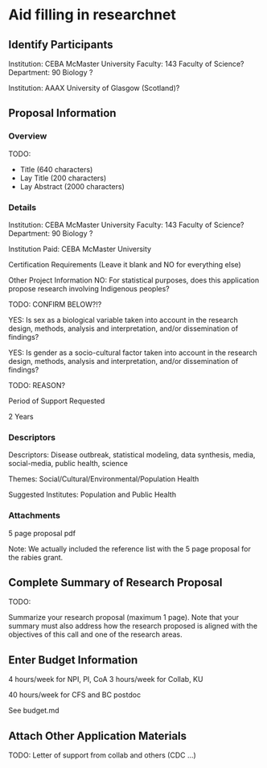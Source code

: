 # Aid filling in researchnet

## Identify Participants

Institution: CEBA	McMaster University
Faculty: 143	Faculty of Science?
Department: 90 Biology ?

Institution: AAAX	University of Glasgow (Scotland)?

## Proposal Information

### Overview

TODO:

- Title (640 characters)
- Lay Title (200 characters)
- Lay Abstract (2000 characters)

### Details
Institution: CEBA McMaster University
Faculty: 143   Faculty of Science?
Department: 90 Biology ?

Institution Paid: CEBA McMaster University

Certification Requirements  (Leave it blank and NO for everything else)

Other Project Information
NO: For statistical purposes, does this application propose research involving Indigenous peoples?

TODO: CONFIRM BELOW?!?

YES: Is sex as a biological variable taken into account in the research design, methods, analysis and interpretation, and/or dissemination of findings?

YES: Is gender as a socio-cultural factor taken into account in the research design, methods, analysis and interpretation, and/or dissemination of findings? 

TODO: REASON?

Period of Support Requested

2 Years

### Descriptors

Descriptors: Disease outbreak, statistical modeling, data synthesis, media, social-media, public health, science

Themes: Social/Cultural/Environmental/Population Health

Suggested Institutes: Population and Public Health 

### Attachments

5 page proposal pdf

Note: We actually included the reference list with the 5 page proposal for the rabies grant.




## Complete Summary of Research Proposal

TODO:

Summarize your research proposal (maximum 1 page). Note that your summary must also address how the research proposed is aligned with the objectives of this call and one of the research areas.



## Enter Budget Information

4 hours/week for NPI, PI, CoA
3 hours/week for Collab, KU

40 hours/week for CFS and BC postdoc

See budget.md

## Attach Other Application Materials

TODO: 
Letter of support from collab and others (CDC ...)



